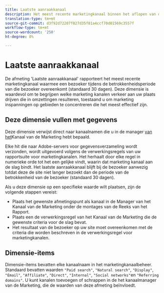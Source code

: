 ```yaml
---
title: Laatste aanraakkanaal
description: Het meest recente marketingkanaal binnen het aflopen van de betrokkenheid van de bezoeker.
translation-type: tm+mt
source-git-commit: d3f92d72207f027d35f81a4ccf70d01569c3557f
workflow-type: tm+mt
source-wordcount: '250'
ht-degree: 0%

---
```



# Laatste aanraakkanaal

De afmeting &#39;Laatste aanraakkanaal&#39; rapporteert het meest recente marketingkanaal waarmee een bezoeker tijdens de betrokkenheidsperiode van die bezoeker overeenkomt (standaard 30 dagen). Deze dimensie is waardevol om te begrijpen welke marketing kanalen verkeer aan uw plaats drijven die in omzettingen resulteren, toestaand u om marketing inspanningen op gebieden te concentreren die het meest effectief zijn.

## Deze dimensie vullen met gegevens

Deze dimensie verwijst direct naar kanaalnamen die u in de manager [van het](/help/admin/admin/marketing-channels-admin.md)Kanaal van de Marketing hebt bepaald.

Elke hit die naar Adobe-servers voor gegevensverzameling wordt verzonden, wordt uitgevoerd volgens de verwerkingsregels van uw rapportsuite voor marketingkanalen. Het herhaalt door elke regel in numerieke orde tot het een gelijke vindt, waarin dat marketing kanaal aan de slag bindt. Het laatste aanraakkanaal blijft bij de bezoeker aanwezig totdat deze de site niet langer bezoekt dan de periode van de betrokkenheid van de bezoeker (standaard 30 dagen).

Als u deze dimensie op een specifieke waarde wilt plaatsen, zijn de volgende stappen vereist:

* Plaats het gewenste afmetingspunt als kanaal in de Manager van het Kanaal van de Marketing onder de montages van de Reeks van het Rapport.
* Plaats een de verwerkingsregel van het Kanaal van de Marketing die de gewenste criteria voor de slag bevat.
* Het resultaat van de bezoeker op uw site moet overeenkomen met de criteria die worden beschreven in de verwerkingsregel voor marketingkanalen.

## Dimensie-items

Dimensie-items bevatten elke kanaalnaam in het marketingkanaalbeheer. Standaard bevatten waarden `"Paid search"`, `"Natural search"`, `"Display"`, `"Email"`, `"Affiliate"`, `"Direct"`, `"Internal"`, `"Social networks"`en `"Referring domains"`. U kunt kanalen toevoegen of schrappen in de het kanaalmanager van de Marketing, die de waarden van deze afmeting beïnvloedt.
